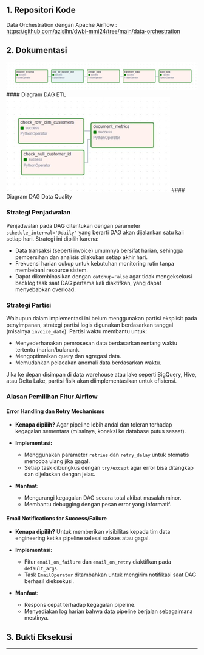 ## 1. Repositori Kode

Data Orchestration dengan Apache Airflow : https://github.com/azislhn/dwbi-mmi24/tree/main/data-orchestration

## 2. Dokumentasi

<img src="etl_pipeline_diagram.jpeg" alt="Diagram DAG ETL" width="auto"/>
#### Diagram DAG ETL

<img src="data_quality_diagram.jpeg" alt="Diagram DAG ETL" width="auto"/>
#### Diagram DAG Data Quality

### Strategi Penjadwalan

Penjadwalan pada DAG ditentukan dengan parameter `schedule_interval='@daily'` yang berarti DAG akan dijalankan satu kali setiap hari. Strategi ini dipilih karena:

- Data transaksi (seperti invoice) umumnya bersifat harian, sehingga pembersihan dan analisis dilakukan setiap akhir hari.
- Frekuensi harian cukup untuk kebutuhan monitoring rutin tanpa membebani resource sistem.
- Dapat dikombinasikan dengan `catchup=False` agar tidak mengeksekusi backlog task saat DAG pertama kali diaktifkan, yang dapat menyebabkan overload.

### Strategi Partisi

Walaupun dalam implementasi ini belum menggunakan partisi eksplisit pada penyimpanan, strategi partisi logis digunakan berdasarkan tanggal (misalnya `invoice_date`). Partisi waktu membantu untuk:

- Menyederhanakan pemrosesan data berdasarkan rentang waktu tertentu (harian/bulanan).
- Mengoptimalkan query dan agregasi data.
- Memudahkan pelacakan anomali data berdasarkan waktu.

Jika ke depan disimpan di data warehouse atau lake seperti BigQuery, Hive, atau Delta Lake, partisi fisik akan diimplementasikan untuk efisiensi.

### Alasan Pemilihan Fitur Airflow

#### Error Handling dan Retry Mechanisms

- **Kenapa dipilih?**
  Agar pipeline lebih andal dan toleran terhadap kegagalan sementara (misalnya, koneksi ke database putus sesaat).

- **Implementasi:**
  - Menggunakan parameter `retries` dan `retry_delay` untuk otomatis mencoba ulang jika gagal.
  - Setiap task dibungkus dengan `try/except` agar error bisa ditangkap dan dijelaskan dengan jelas.

- **Manfaat:**
  - Mengurangi kegagalan DAG secara total akibat masalah minor.
  - Membantu debugging dengan pesan error yang informatif.

#### Email Notifications for Success/Failure

- **Kenapa dipilih?**
  Untuk memberikan visibilitas kepada tim data engineering ketika pipeline selesai sukses atau gagal.

- **Implementasi:**
  - Fitur `email_on_failure` dan `email_on_retry` diaktifkan pada `default_args`.
  - Task `EmailOperator` ditambahkan untuk mengirim notifikasi saat DAG berhasil dieksekusi.

- **Manfaat:**
  - Respons cepat terhadap kegagalan pipeline.
  - Menyediakan log harian bahwa data pipeline berjalan sebagaimana mestinya.

## 3. Bukti Eksekusi


---
